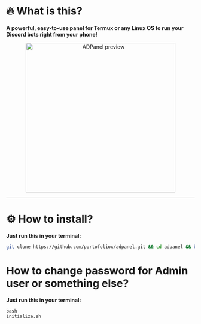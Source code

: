 # 🔥 What is this?
**A powerful, easy-to-use panel for Termux or any Linux OS to run your Discord bots right from your phone!**

<p align="center">
  <img src="https://files.catbox.moe/z21p3v.png" alt="ADPanel preview" width="400"/>
</p>

---

# ⚙️ How to install?
**Just run this in your terminal:**

```bash
git clone https://github.com/portofoliox/adpanel.git && cd adpanel && bash initialize.sh && bash start.sh
```

# How to change password for Admin user or something else?
 **Just run this in your terminal:**
 
```
bash
initialize.sh
```
 
